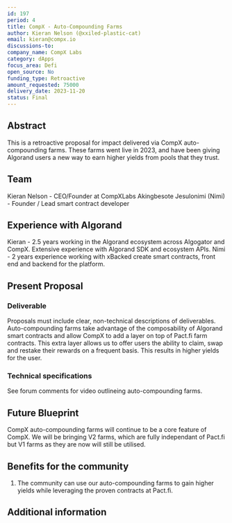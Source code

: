 ```yaml
---
id: 197
period: 4
title: CompX - Auto-Compounding Farms
author: Kieran Nelson (@xxiled-plastic-cat)
email: kieran@compx.io
discussions-to: 
company_name: CompX Labs
category: dApps
focus_area: Defi
open_source: No
funding_type: Retroactive
amount_requested: 75000
delivery_date: 2023-11-20
status: Final
---
```


## Abstract

This is a retroactive proposal for impact delivered via CompX auto-compounding farms. These farms went live in 2023, and have been giving Algorand users a new way to earn higher yields from pools that they trust.

## Team

Kieran Nelson  - CEO/Founder at CompXLabs
Akingbesote Jesulonimi (Nimi) - Founder / Lead smart contract developer

## Experience with Algorand

Kieran - 2.5 years working in the Algorand ecosystem across Algogator and CompX. Extensive experience with Algorand SDK and ecosystem APIs.
Nimi - 2 years experience working with xBacked create smart contracts, front end and backend for the platform.

## Present Proposal
### Deliverable
Proposals must include clear, non-technical descriptions of deliverables.
Auto-compounding farms take advantage of the composability of Algorand smart contracts and allow CompX to add a layer on top of Pact.fi farm contracts. This extra layer allows us to offer users the ability to claim, swap and restake their rewards on a frequent basis. This results in higher yields for the user.

### Technical specifications

See forum comments for video outlineing auto-compounding farms.

## Future Blueprint

CompX auto-compounding farms will continue to be a core feature of CompX. We will be bringing V2 farms, which are fully independant of Pact.fi but V1 farms as they are now will still be utilised.

## Benefits for the community

1. The community can use our auto-compounding farms to gain higher yields while leveraging the proven contracts at Pact.fi.

## Additional information
